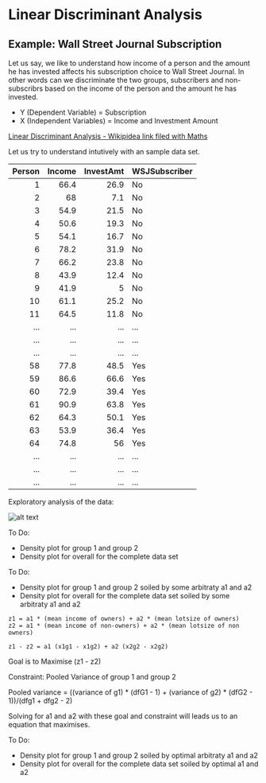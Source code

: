 # Linear Discriminant Analysis

## Example: Wall Street Journal Subscription

Let us say, we like to understand how income of a person and the amount he has invested affects his subscription choice to Wall Street Journal. In other words can we discriminate the two groups, subscribers and non-subscribrs based on the income of the person and the amount he has invested.  

* Y (Dependent Variable) = Subscription
* X (Independent Variables) = Income and Investment Amount

[Linear Discriminant Analysis - Wikipidea link filed with Maths](https://en.wikipedia.org/wiki/Linear_discriminant_analysis)

Let us try to understand intutively with an sample data set.

|Person	|Income	|InvestAmt	|WSJSubscriber|
|-------:|-------:|-------:|---------|
|1	|66.4	|26.9	|No|
|2	|68	|7.1	|No|
|3	|54.9	|21.5	|No|
|4	|50.6	|19.3	|No|
|5	|54.1	|16.7	|No|
|6	|78.2	|31.9	|No|
|7	|66.2	|23.8	|No|
|8	|43.9	|12.4	|No|
|9	|41.9	|5	|No|
|10	|61.1	|25.2	|No|
|11	|64.5	|11.8	|No|
|...	|...	|...	|...|
|...	|...	|...	|...|
|...	|...	|...	|...|
|58	|77.8	|48.5	|Yes|
|59	|86.6	|66.6	|Yes|
|60	|72.9	|39.4	|Yes|
|61	|90.9	|63.8	|Yes|
|62	|64.3	|50.1	|Yes|
|63	|53.9	|36.4	|Yes|
|64	|74.8	|56	|Yes|
|...	|...	|...	|...|
|...	|...	|...	|...|
|...	|...	|...	|...|


Exploratory analysis of the data:

![alt text](https://learningintution.github.io/image/IncomeToSubscriber.jpeg)


To Do: 
- Density plot for group 1 and group 2
- Density plot for overall for the complete data set

To Do:
- Density plot for group 1 and group 2 soiled by some arbitraty a1 and a2
- Density plot for overall for the complete data set soiled by some arbitraty a1 and a2

```
z1 = a1 * (mean income of owners) + a2 * (mean lotsize of owners)
z2 = a1 * (mean income of non-owners) + a2 * (mean lotsize of non owners)

z1 - z2 = a1 (x1g1 - x1g2) + a2 (x2g2 - x2g2)
```

Goal is to Maximise (z1 - z2)

Constraint: Pooled Variance of group 1 and group 2

Pooled variance = ((variance of g1) * (dfG1 - 1) + (variance of g2) * (dfG2 - 1))/(dfg1 + dfg2 - 2)

Solving for a1 and a2 with these goal and constraint will leads us to an equation that maximises.

To Do:
- Density plot for group 1 and group 2 soiled by optimal arbitraty a1 and a2
- Density plot for overall for the complete data set soiled by optimal a1 and a2



